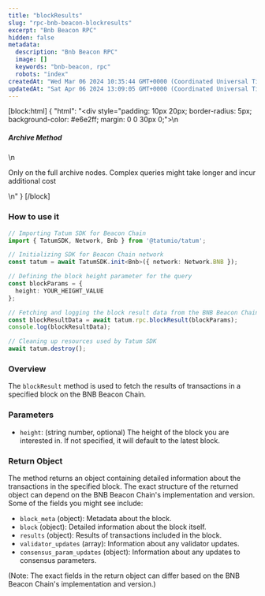 ```yaml
---
title: "blockResults"
slug: "rpc-bnb-beacon-blockresults"
excerpt: "Bnb Beacon RPC"
hidden: false
metadata: 
  description: "Bnb Beacon RPC"
  image: []
  keywords: "bnb-beacon, rpc"
  robots: "index"
createdAt: "Wed Mar 06 2024 10:35:44 GMT+0000 (Coordinated Universal Time)"
updatedAt: "Sat Apr 06 2024 13:09:05 GMT+0000 (Coordinated Universal Time)"
---
```

[block:html]
{
  "html": "<div style=\"padding: 10px 20px; border-radius: 5px; background-color: #e6e2ff; margin: 0 0 30px 0;\">\n  <h5>Archive Method</h5>\n  <p>Only on the full archive nodes. Complex queries might take longer and incur additional cost</p>\n</div>"
}
[/block]


### How to use it

```typescript
// Importing Tatum SDK for Beacon Chain
import { TatumSDK, Network, Bnb } from '@tatumio/tatum';

// Initializing SDK for Beacon Chain network
const tatum = await TatumSDK.init<Bnb>({ network: Network.BNB });

// Defining the block height parameter for the query
const blockParams = {
  height: YOUR_HEIGHT_VALUE  
};

// Fetching and logging the block result data from the BNB Beacon Chain
const blockResultData = await tatum.rpc.blockResult(blockParams);
console.log(blockResultData);

// Cleaning up resources used by Tatum SDK
await tatum.destroy();
```

### Overview

The `blockResult` method is used to fetch the results of transactions in a specified block on the BNB Beacon Chain.

### Parameters

- `height`: (string number, optional) The height of the block you are interested in. If not specified, it will default to the latest block.

### Return Object

The method returns an object containing detailed information about the transactions in the specified block. The exact structure of the returned object can depend on the BNB Beacon Chain's implementation and version. Some of the fields you might see include:

- `block_meta` (object): Metadata about the block.
- `block` (object): Detailed information about the block itself.
- `results` (object): Results of transactions included in the block.
- `validator_updates` (array): Information about any validator updates.
- `consensus_param_updates` (object): Information about any updates to consensus parameters.

(Note: The exact fields in the return object can differ based on the BNB Beacon Chain's implementation and version.)
